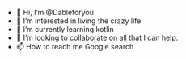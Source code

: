 - 👋 Hi, I’m @Dableforyou
- 👀 I’m interested in living the crazy life
- 🌱 I’m currently learning kotlin
- 💞️ I’m looking to collaborate on all that I can help.
- 📫 How to reach me Google search

<!---
Dableforyou/Dableforyou is a ✨ special ✨ repository because its `README.md` (this file) appears on your GitHub profile.
You can click the Preview link to take a look at your changes.
--->
